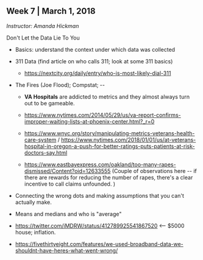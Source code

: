 ## Week 7 | March 1, 2018
*Instructor: Amanda Hickman*

Don't Let the Data Lie To You

* Basics: understand the context under which data was collected

* 311 Data (find article on who calls 311; look at some 311 basics)
  * https://nextcity.org/daily/entry/who-is-most-likely-dial-311  

* The Fires (Joe Flood); Compstat; --
  * **VA Hospitals** are addicted to metrics and they almost always turn out to be gameable.
  * https://www.nytimes.com/2014/05/29/us/va-report-confirms-improper-waiting-lists-at-phoenix-center.html?_r=0
  * https://www.wnyc.org/story/manipulating-metrics-veterans-health-care-system / https://www.nytimes.com/2018/01/01/us/at-veterans-hospital-in-oregon-a-push-for-better-ratings-puts-patients-at-risk-doctors-say.html

  * https://www.eastbayexpress.com/oakland/too-many-rapes-dismissed/Content?oid=12633555 (Couple of observations here -- if there are rewards for reducing the number of rapes, there's a clear incentive to call claims unfounded. )

* Connecting the wrong dots and making assumptions that you can't actually make.

* Means and medians and who is "average"

* https://twitter.com/iMDRW/status/412789925541867520 <-- $5000 house; inflation.

* https://fivethirtyeight.com/features/we-used-broadband-data-we-shouldnt-have-heres-what-went-wrong/
